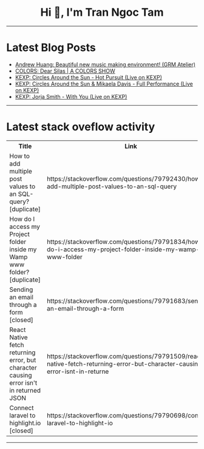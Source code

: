 <h1 align="center">Hi 👋, I'm Tran Ngoc Tam</h1>

---

# Latest Blog Posts 
<!-- BLOG-POST-LIST:START -->
- [Andrew Huang: Beautiful new music making environment! &lpar;GRM Atelier&rpar;](https://dev.to/music_youtube/andrew-huang-beautiful-new-music-making-environment-grm-atelier-ma8)
- [COLORS: Dear Silas | A COLORS SHOW](https://dev.to/music_youtube/colors-dear-silas-a-colors-show-2pf0)
- [KEXP: Circles Around the Sun - Hot Pursuit &lpar;Live on KEXP&rpar;](https://dev.to/music_youtube/kexp-circles-around-the-sun-hot-pursuit-live-on-kexp-g45)
- [KEXP: Circles Around the Sun &amp; Mikaela Davis - Full Performance &lpar;Live on KEXP&rpar;](https://dev.to/music_youtube/kexp-circles-around-the-sun-mikaela-davis-full-performance-live-on-kexp-k7p)
- [KEXP: Jorja Smith - With You &lpar;Live on KEXP&rpar;](https://dev.to/music_youtube/kexp-jorja-smith-with-you-live-on-kexp-26on)
<!-- BLOG-POST-LIST:END -->

---

# Latest stack oveflow activity
<table>
  <tr><th>Title</th><th>Link</th></tr>
  <!-- STACKOVERFLOW:START --><tr><td>How to add multiple post values to an SQL-query? [duplicate]</td><td>https://stackoverflow.com/questions/79792430/how-to-add-multiple-post-values-to-an-sql-query</td></tr><tr><td>How do I access my Project folder inside my Wamp www folder? [duplicate]</td><td>https://stackoverflow.com/questions/79791834/how-do-i-access-my-project-folder-inside-my-wamp-www-folder</td></tr><tr><td>Sending an email through a form [closed]</td><td>https://stackoverflow.com/questions/79791683/sending-an-email-through-a-form</td></tr><tr><td>React Native fetch returning error, but character causing error isn&#39;t in returned JSON</td><td>https://stackoverflow.com/questions/79791509/react-native-fetch-returning-error-but-character-causing-error-isnt-in-returne</td></tr><tr><td>Connect laravel to highlight.io [closed]</td><td>https://stackoverflow.com/questions/79790698/connect-laravel-to-highlight-io</td></tr><!-- STACKOVERFLOW:END -->
</table>

---


